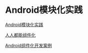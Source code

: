 # Android模块化实践

[Android模块化实践](https://juejin.im/post/5b44a0d76fb9a04f932fe147?utm_source=gold_browser_extension)

[人人都能组件化](https://www.jianshu.com/p/81d2e0132a10)

[Android组件化开发案例](https://juejin.im/post/5cc5a98fe51d456e3f2fb796)
